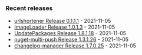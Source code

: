 <!-- ### Hi there 👋 -->

### Recent releases
<!-- recent_releases starts -->
* [urlshortener Release 0.1.1.1](https://github.com/credfeto/urlshortener/releases/tag/v0.1.1.1) - 2021-11-05
* [ImageLoader Release 1.0.1.3](https://github.com/credfeto/ImageLoader/releases/tag/v1.0.1.3) - 2021-11-05
* [UpdatePackages Release 1.8.1.18](https://github.com/credfeto/UpdatePackages/releases/tag/v1.8.1.18) - 2021-11-05
* [nuget-multi-push Release 1.3.1.26](https://github.com/credfeto/nuget-multi-push/releases/tag/v1.3.1.26) - 2021-11-05
* [changelog-manager Release 1.7.0.25](https://github.com/credfeto/changelog-manager/releases/tag/v1.7.0.25) - 2021-11-05
<!-- recent_releases ends -->


<!--
**credfeto/credfeto** is a ✨ _special_ ✨ repository because its `README.md` (this file) appears on your GitHub profile.

Here are some ideas to get you started:

- 🔭 I’m currently working on ...
- 🌱 I’m currently learning ...
- 👯 I’m looking to collaborate on ...
- 🤔 I’m looking for help with ...
- 💬 Ask me about ...
- 📫 How to reach me: ...
- 😄 Pronouns: ...
- ⚡ Fun fact: ...
-->
